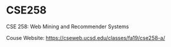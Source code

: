 # CSE258
CSE 258: Web Mining and Recommender Systems

Couse Website: https://cseweb.ucsd.edu/classes/fa19/cse258-a/
